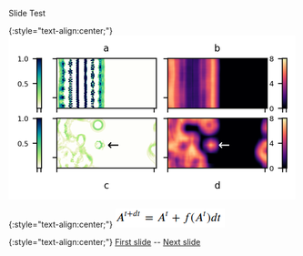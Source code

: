 
Slide Test

{:style="text-align:center;"}
![teaser figure showing Orbium and s613 CA](https://raw.githubusercontent.com/riveSunder/yuca/master/assets/glaberish/teaser_figure.png)

{:style="text-align:center;"}
![generic cca eqn](https://raw.githubusercontent.com/riveSunder/yuca/master/assets/equations/generic_cca.png)


{:style="text-align:center;"}
[First slide](https://github.com/rivesunder/yuca/glaberish_slides/slide_000) -- [Next slide](https://github.com/rivesunder/yuca/glaberish_slides/slide_001)
